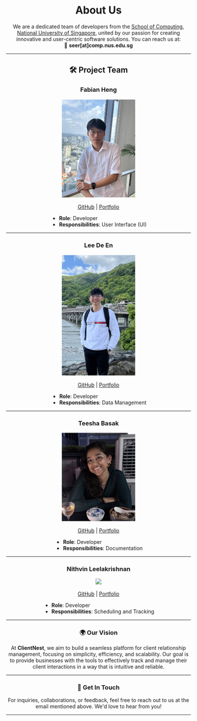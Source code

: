 <div style="text-align: center;">

# About Us

We are a dedicated team of developers from the [School of Computing, National University of Singapore](http://www.comp.nus.edu.sg), united by our passion for creating innovative and user-centric software solutions. You can reach us at:  
📧 **seer[at]comp.nus.edu.sg**

---

## 🛠️ Project Team

### Fabian Heng
<img src="images/fabianheng.png" width="200px">

[GitHub](http://github.com/FabianHeng) | [Portfolio](team/fabianheng.md)

<div style="text-align: left; width: fit-content; margin: 0 auto;">

- **Role**: Developer
- **Responsibilities**: User Interface (UI)

</div>

---

### Lee De En
<img src="images/leedeen01.png" width="200px">

[GitHub](http://github.com/leedeen01) | [Portfolio](team/leedeen01.md)

<div style="text-align: left; width: fit-content; margin: 0 auto;">

- **Role**: Developer
- **Responsibilities**: Data Management

</div>

---

### Teesha Basak
<img src="images/teesha902.png" width="200px">

[GitHub](http://github.com/teesha902) | [Portfolio](team/teesha902.md)

<div style="text-align: left; width: fit-content; margin: 0 auto;">

- **Role**: Developer
- **Responsibilities**: Documentation

</div>

---

### Nithvin Leelakrishnan
<img src="images/nightlyaffair.png" width="200px">

[GitHub](http://github.com/nightlyaffair) | [Portfolio](team/nightlyaffair.md)

<div style="text-align: left; width: fit-content; margin: 0 auto;">

- **Role**: Developer
- **Responsibilities**: Scheduling and Tracking

</div>

---

### 🌍 Our Vision

At **ClientNest**, we aim to build a seamless platform for client relationship management, focusing on simplicity, efficiency, and scalability. Our goal is to provide businesses with the tools to effectively track and manage their client interactions in a way that is intuitive and reliable.

---

### 💬 Get In Touch

For inquiries, collaborations, or feedback, feel free to reach out to us at the email mentioned above. We'd love to hear from you!

---

</div>
